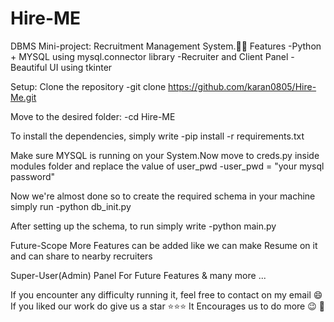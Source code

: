 # Hire-ME


DBMS Mini-project: Recruitment Management System.💫✨
Features
 -Python + MYSQL using mysql.connector library
 -Recruiter and Client Panel
 -Beautiful UI using tkinter

Setup:
Clone the repository
 -git clone https://github.com/karan0805/Hire-Me.git


Move to the desired folder:
 -cd Hire-ME


To install the dependencies, simply write
 -pip install -r requirements.txt


Make sure MYSQL is running on your System.Now move to creds.py inside modules folder and replace the value of user_pwd
 -user_pwd = "your mysql password"
     
     
Now we're almost done so to create the required schema in your machine simply run
 -python db_init.py


After setting up the schema, to run simply write
 -python main.py


Future-Scope
More Features can be added like we can make Resume on it and can share to nearby recruiters


Super-User(Admin) Panel For Future Features & many more ...


If you encounter any difficulty running it, feel free to contact on my email 😄
If you liked our work do give us a star ⭐⭐⭐ It Encourages us to do more 😉 💫
